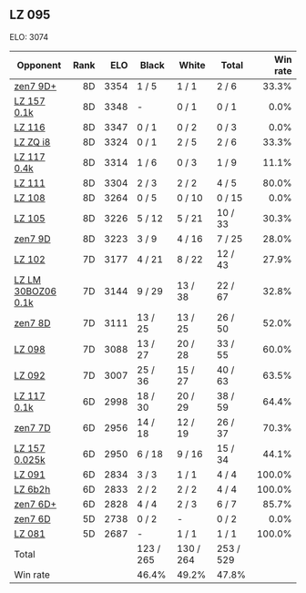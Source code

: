 ## LZ 095 ##

ELO: 3074

Opponent | Rank | ELO | Black | White | Total | Win rate
---------|-----:|----:|-------|-------|-------|-------:
[zen7 9D+](zen7%209D+.md) | 8D | 3354 | 1 / 5 | 1 / 1 | 2 / 6 | 33.3%
[LZ 157 0.1k](LZ%20157%200.1k.md) | 8D | 3348 | - | 0 / 1 | 0 / 1 | 0.0%
[LZ 116](LZ%20116.md) | 8D | 3347 | 0 / 1 | 0 / 2 | 0 / 3 | 0.0%
[LZ ZQ i8](LZ%20ZQ%20i8.md) | 8D | 3324 | 0 / 1 | 2 / 5 | 2 / 6 | 33.3%
[LZ 117 0.4k](LZ%20117%200.4k.md) | 8D | 3314 | 1 / 6 | 0 / 3 | 1 / 9 | 11.1%
[LZ 111](LZ%20111.md) | 8D | 3304 | 2 / 3 | 2 / 2 | 4 / 5 | 80.0%
[LZ 108](LZ%20108.md) | 8D | 3264 | 0 / 5 | 0 / 10 | 0 / 15 | 0.0%
[LZ 105](LZ%20105.md) | 8D | 3226 | 5 / 12 | 5 / 21 | 10 / 33 | 30.3%
[zen7 9D](zen7%209D.md) | 8D | 3223 | 3 / 9 | 4 / 16 | 7 / 25 | 28.0%
[LZ 102](LZ%20102.md) | 7D | 3177 | 4 / 21 | 8 / 22 | 12 / 43 | 27.9%
[LZ LM 30BOZ06 0.1k](LZ%20LM%2030BOZ06%200.1k.md) | 7D | 3144 | 9 / 29 | 13 / 38 | 22 / 67 | 32.8%
[zen7 8D](zen7%208D.md) | 7D | 3111 | 13 / 25 | 13 / 25 | 26 / 50 | 52.0%
[LZ 098](LZ%20098.md) | 7D | 3088 | 13 / 27 | 20 / 28 | 33 / 55 | 60.0%
[LZ 092](LZ%20092.md) | 7D | 3007 | 25 / 36 | 15 / 27 | 40 / 63 | 63.5%
[LZ 117 0.1k](LZ%20117%200.1k.md) | 6D | 2998 | 18 / 30 | 20 / 29 | 38 / 59 | 64.4%
[zen7 7D](zen7%207D.md) | 6D | 2956 | 14 / 18 | 12 / 19 | 26 / 37 | 70.3%
[LZ 157 0.025k](LZ%20157%200.025k.md) | 6D | 2950 | 6 / 18 | 9 / 16 | 15 / 34 | 44.1%
[LZ 091](LZ%20091.md) | 6D | 2834 | 3 / 3 | 1 / 1 | 4 / 4 | 100.0%
[LZ 6b2h](LZ%206b2h.md) | 6D | 2833 | 2 / 2 | 2 / 2 | 4 / 4 | 100.0%
[zen7 6D+](zen7%206D+.md) | 6D | 2828 | 4 / 4 | 2 / 3 | 6 / 7 | 85.7%
[zen7 6D](zen7%206D.md) | 5D | 2738 | 0 / 2 | - | 0 / 2 | 0.0%
[LZ 081](LZ%20081.md) | 5D | 2687 | - | 1 / 1 | 1 / 1 | 100.0%
Total | | | 123 / 265 | 130 / 264 | 253 / 529 | 
Win rate| | | 46.4% | 49.2% | 47.8% | 
